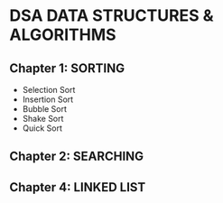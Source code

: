 #                   DSA DATA STRUCTURES & ALGORITHMS
## Chapter 1: SORTING
- Selection Sort
- Insertion Sort
- Bubble Sort
- Shake Sort
- Quick Sort
## Chapter 2: SEARCHING
## Chapter 4: LINKED LIST
